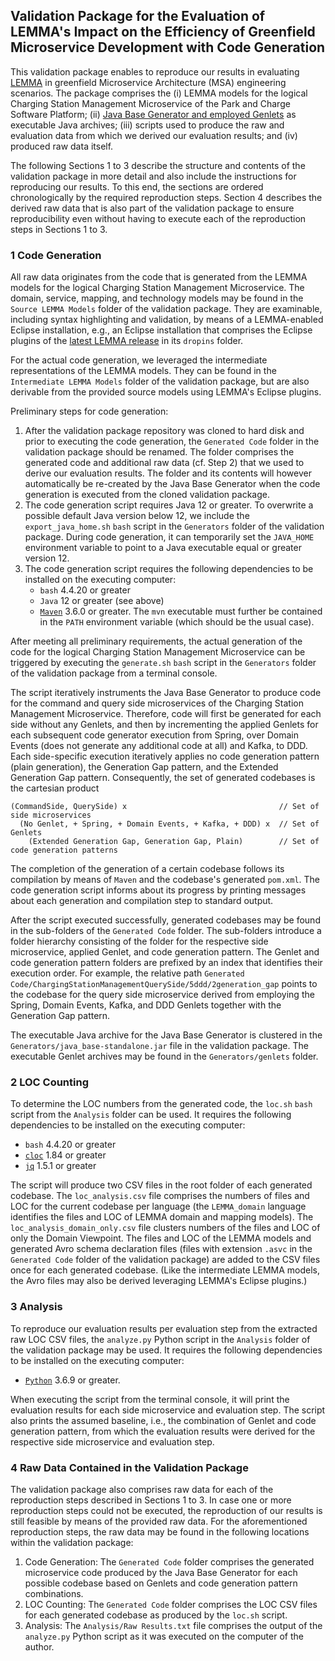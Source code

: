 ## Validation Package for the Evaluation of LEMMA's Impact on the Efficiency of Greenfield Microservice Development with Code Generation
This validation package enables to reproduce our results in evaluating [LEMMA](https://github.com/SeelabFhdo/lemma/) in greenfield Microservice Architecture (MSA) engineering scenarios. The package comprises the (i) LEMMA models for the logical Charging Station Management Microservice of the Park and Charge Software Platform; (ii) [Java Base Generator and employed Genlets](https://github.com/SeelabFhdo/lemma/tree/main/code%20generators) as executable Java archives; (iii) scripts used to produce the raw and evaluation data from which we derived our evaluation results; and (iv) produced raw data itself.

The following Sections 1 to 3 describe the structure and contents of the validation package in more detail and also include the instructions for reproducing our results. To this end, the sections are ordered chronologically by the required reproduction steps. Section 4 describes the derived raw data that is also part of the validation package to ensure reproducibility even without having to execute each of the reproduction steps in Sections 1 to 3.

### 1 Code Generation
All raw data originates from the code that is generated from the LEMMA models for the logical Charging Station Management Microservice. The domain, service, mapping, and technology models may be found in the `Source LEMMA Models` folder of the validation package. They are examinable, including syntax highlighting and validation, by means of a LEMMA-enabled Eclipse installation, e.g., an Eclipse installation that comprises the Eclipse plugins of the [latest LEMMA release](https://github.com/SeelabFhdo/lemma/releases) in its `dropins` folder.

For the actual code generation, we leveraged the intermediate representations of the LEMMA models. They can be found in the `Intermediate LEMMA Models` folder of the validation package, but are also derivable from the provided source models using LEMMA's Eclipse plugins.

Preliminary steps for code generation:
1. After the validation package repository was cloned to hard disk and prior to executing the code generation, the `Generated Code` folder in the validation package should be renamed. The folder comprises the generated code and additional raw data (cf. Step 2) that we used to derive our evaluation results. The folder and its contents will however automatically be re-created by the Java Base Generator when the code generation is executed from the cloned validation package.
2. The code generation script requires Java 12 or greater. To overwrite a possible default Java version below 12, we include the `export_java_home.sh` `bash` script in the `Generators` folder of the validation package. During code generation, it can temporarily set the `JAVA_HOME` environment variable to point to a Java executable equal or greater version 12.
3. The code generation script requires the following dependencies to be installed on the executing computer:
   - `bash` 4.4.20 or greater
   - `Java` 12 or greater (see above)
   - [`Maven`](https://maven.apache.org/) 3.6.0 or greater. The `mvn` executable must further be contained in the `PATH` environment variable (which should be the usual case).

After meeting all preliminary requirements, the actual generation of the code for the logical Charging Station Management Microservice can be triggered by executing the `generate.sh` `bash` script in the `Generators` folder of the validation package from a terminal console.

The script iteratively instruments the Java Base Generator to produce code for the command and query side microservices of the Charging Station Management Microservice. Therefore, code will first be generated for each side without any Genlets, and then by incrementing the applied Genlets for each subsequent code generator execution from Spring, over Domain Events (does not generate any additional code at all) and Kafka, to DDD. Each side-specific execution iteratively applies no code generation pattern (plain generation), the Generation Gap pattern, and the Extended Generation Gap pattern. Consequently, the set of generated codebases is the cartesian product
```
(CommandSide, QuerySide) x                                  // Set of side microservices
  (No Genlet, + Spring, + Domain Events, + Kafka, + DDD) x  // Set of Genlets
    (Extended Generation Gap, Generation Gap, Plain)        // Set of code generation patterns
```

The completion of the generation of a certain codebase follows its compilation by means of `Maven` and the codebase's generated `pom.xml`. The code generation script informs about its progress by printing messages about each generation and compilation step to standard output.

After the script executed successfully, generated codebases may be found in the sub-folders of the `Generated Code` folder. The sub-folders introduce a folder hierarchy consisting of the folder for the respective side microservice, applied Genlet, and code generation pattern. The Genlet and code generation pattern folders are prefixed by an index that identifies their execution order. For example, the relative path `Generated Code/ChargingStationManagementQuerySide/5ddd/2generation_gap` points to the codebase for the query side microservice derived from employing the Spring, Domain Events, Kafka, and DDD Genlets together with the Generation Gap pattern.

The executable Java archive for the Java Base Generator is clustered in the `Generators/java_base-standalone.jar` file in the validation package. The executable Genlet archives may be found in the `Generators/genlets` folder.

### 2 LOC Counting
To determine the LOC numbers from the generated code, the `loc.sh` `bash` script from the `Analysis` folder can be used. It requires the following dependencies to be installed on the executing computer:
- `bash` 4.4.20 or greater
- [`cloc`](https://github.com/AlDanial/cloc) 1.84 or greater
- [`jq`](https://stedolan.github.io/jq/) 1.5.1 or greater

The script will produce two CSV files in the root folder of each generated codebase. The `loc_analysis.csv` file comprises the numbers of files and LOC for the current codebase per language (the `LEMMA_domain` language identifies the files and LOC of LEMMA domain and mapping models). The `loc_analysis_domain_only.csv` file clusters numbers of the files and LOC of only the Domain Viewpoint. The files and LOC of the LEMMA models and generated Avro schema declaration files (files with extension `.asvc` in the `Generated Code` folder of the validation package) are added to the CSV files once for each generated codebase. (Like the intermediate LEMMA models, the Avro files may also be derived leveraging LEMMA's Eclipse plugins.)

### 3 Analysis
To reproduce our evaluation results per evaluation step from the extracted raw LOC CSV files, the `analyze.py` Python script in the `Analysis` folder of the validation package may be used. It requires the following dependencies to be installed on the executing computer:
- [`Python`](https://www.python.org/) 3.6.9 or greater.

When executing the script from the terminal console, it will print the evaluation results for each side microservice and evaluation step. The script also prints the assumed baseline, i.e., the combination of Genlet and code generation pattern, from which the evaluation results were derived for the respective side microservice and evaluation step.

### 4 Raw Data Contained in the Validation Package
The validation package also comprises raw data for each of the reproduction steps described in Sections 1 to 3. In case one or more reproduction steps could not be executed, the reproduction of our results is still feasible by means of the provided raw data. For the aforementioned reproduction steps, the raw data may be found in the following locations within the validation package:
1. Code Generation: The `Generated Code` folder comprises the generated microservice code produced by the Java Base Generator for each possible codebase based on Genlets and code generation pattern combinations.
2. LOC Counting: The `Generated Code` folder comprises the LOC CSV files for each generated codebase as produced by the `loc.sh` script.
3. Analysis: The `Analysis/Raw Results.txt` file comprises the output of the `analyze.py` Python script as it was executed on the computer of the author.
